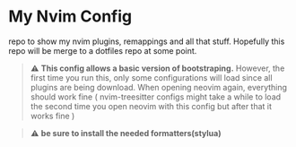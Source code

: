 # My Nvim Config

repo to show my nvim plugins, remappings and all that stuff. Hopefully this repo will be merge to a dotfiles repo at some point.

> :warning: **This config allows a basic version of bootstraping.** However, the first time you run this, only some configurations will load since all plugins are being download. When opening neovim again, everything should work fine ( nvim-treesitter configs might take a while to load the second time you open neovim with this config but after that it works fine )

> :warning: **be sure to install the needed formatters(stylua)**
